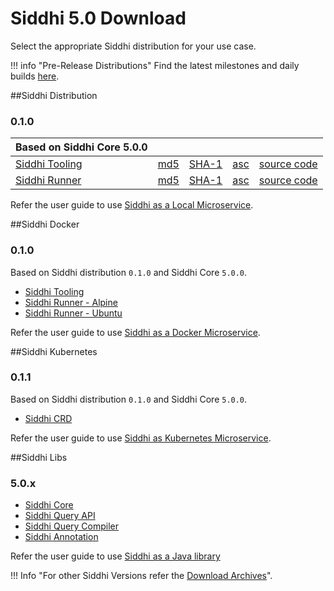 # Siddhi 5.0 Download

Select the appropriate Siddhi distribution for your use case. 

!!! info "Pre-Release Distributions"
    Find the latest milestones and daily builds [here](https://siddhi.io/en/v5.1/download/).

##Siddhi Distribution  

### **0.1.0**

Based on Siddhi Core 5.0.0 | &nbsp; | &nbsp;  | &nbsp; | &nbsp; | 
------ | -----    | ----- | ----- | ----- |
[Siddhi Tooling](https://github.com/siddhi-io/distribution/releases/download/v0.1.0/siddhi-tooling-0.1.0.zip) | [md5](https://github.com/siddhi-io/distribution/releases/download/v0.1.0/siddhi-tooling-0.1.0.zip.md5) | [SHA-1](https://github.com/siddhi-io/distribution/releases/download/v0.1.0/siddhi-tooling-0.1.0.zip.sha1) | [asc](https://github.com/siddhi-io/distribution/releases/download/v0.1.0/siddhi-tooling-0.1.0.zip.asc) | [source code](https://github.com/siddhi-io/distribution/releases/tag/v0.1.0)
[Siddhi Runner](https://github.com/siddhi-io/distribution/releases/download/v0.1.0/siddhi-runner-0.1.0.zip) | [md5](https://github.com/siddhi-io/distribution/releases/download/v0.1.0/siddhi-runner-0.1.0.zip.md5) | [SHA-1](https://github.com/siddhi-io/distribution/releases/download/v0.1.0/siddhi-runner-0.1.0.zip.sha1) | [asc](https://github.com/siddhi-io/distribution/releases/download/v0.1.0/siddhi-runner-0.1.0.zip.asc) | [source code](https://github.com/siddhi-io/distribution/releases/tag/v0.1.0)


Refer the user guide to use [Siddhi as a Local Microservice](../docs/siddhi-as-a-local-microservice/).

##Siddhi Docker 

### **0.1.0**

Based on Siddhi distribution `0.1.0` and Siddhi Core `5.0.0`.

* [Siddhi Tooling](https://hub.docker.com/r/siddhiio/siddhi-tooling) 
* [Siddhi Runner - Alpine](https://hub.docker.com/r/siddhiio/siddhi-runner-alpine) 
* [Siddhi Runner - Ubuntu](https://hub.docker.com/r/siddhiio/siddhi-runner-ubuntu) 

Refer the user guide to use [Siddhi as a Docker Microservice](../docs/siddhi-as-a-docker-microservice/).

##Siddhi Kubernetes 

### **0.1.1**

Based on Siddhi distribution `0.1.0` and Siddhi Core `5.0.0`.

* [Siddhi CRD](https://github.com/siddhi-io/siddhi-operator.git)

Refer the user guide to use [Siddhi as Kubernetes Microservice](../docs/siddhi-as-a-kubernetes-microservice/).

##Siddhi Libs 

### **5.0.x** 

* [Siddhi Core](https://mvnrepository.com/artifact/io.siddhi/siddhi-core)
* [Siddhi Query API](https://mvnrepository.com/artifact/io.siddhi/siddhi-query-api)
* [Siddhi Query Compiler](https://mvnrepository.com/artifact/io.siddhi/siddhi-annotations)
* [Siddhi Annotation](https://mvnrepository.com/artifact/io.siddhi/siddhi-query-compiler)

Refer the user guide to use [Siddhi as a Java library](../docs/siddhi-as-a-java-library/)

!!! Info "For other Siddhi Versions refer the [Download Archives](../../versions/)".
